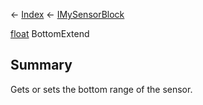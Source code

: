 ← [Index](Api-Index) ← [IMySensorBlock](Sandbox.ModAPI.Ingame.IMySensorBlock)

[float](System.Single) BottomExtend

## Summary

Gets or sets the bottom range of the sensor.

